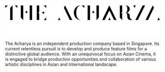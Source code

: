 <div>
<p>
<img alt="The Acharya Logo" src="https://raw.githubusercontent.com/TheAcharya/.github/main/profile/the-acharya-black.png#gh-light-mode-only">
<img alt="The Acharya Logo" src="https://raw.githubusercontent.com/TheAcharya/.github/main/profile/the-acharya-white.png#gh-dark-mode-only">
</p>

<p>The Acharya is an independent production company based in Singapore. Its current relentless pursuit is to develop and produce feature films for a distinctive global audience. With an unequivocal focus on Asian Cinema, it is engaged to bridge production opportunities and collaboration of various artistic disciplines in Asian and International landscape.</p>
</div>
